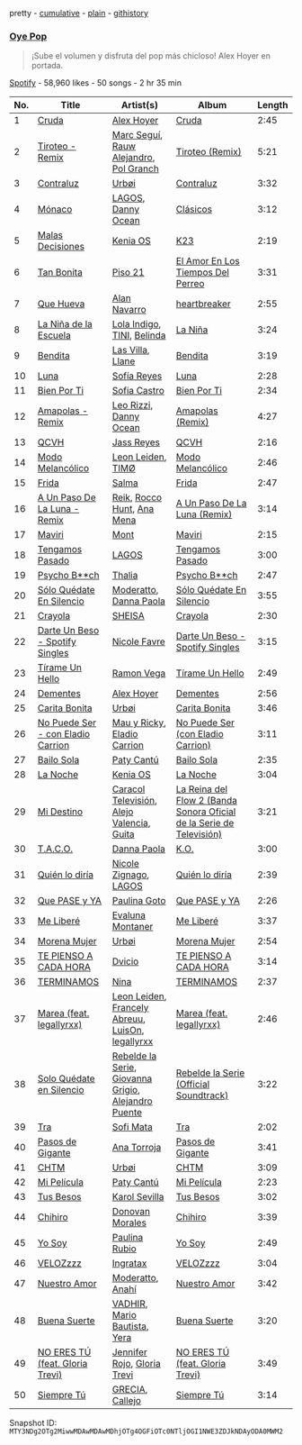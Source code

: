 pretty - [cumulative](/playlists/cumulative/37i9dQZF1DX92MLsP3K1fI.md) - [plain](/playlists/plain/37i9dQZF1DX92MLsP3K1fI) - [githistory](https://github.githistory.xyz/mackorone/spotify-playlist-archive/blob/main/playlists/plain/37i9dQZF1DX92MLsP3K1fI)

### [Oye Pop](https://open.spotify.com/playlist/37i9dQZF1DX92MLsP3K1fI)

> ¡Sube el volumen y disfruta del pop más chicloso! Alex Hoyer en portada.

[Spotify](https://open.spotify.com/user/spotify) - 58,960 likes - 50 songs - 2 hr 35 min

| No. | Title | Artist(s) | Album | Length |
|---|---|---|---|---|
| 1 | [Cruda](https://open.spotify.com/track/1ZhNiBiRdBZgOWVzm6aC9F) | [Alex Hoyer](https://open.spotify.com/artist/45ztMs8dTg6GRQ41yY4xtr) | [Cruda](https://open.spotify.com/album/6CgVWHze89cEGl44tN6XeH) | 2:45 |
| 2 | [Tiroteo \- Remix](https://open.spotify.com/track/4OwhwvKESFtuu06dTgct7i) | [Marc Seguí](https://open.spotify.com/artist/5FQ8tBUtIamA2hRtatrYUF), [Rauw Alejandro](https://open.spotify.com/artist/1mcTU81TzQhprhouKaTkpq), [Pol Granch](https://open.spotify.com/artist/1aMt4A5jrQHxDYyC7rXgV0) | [Tiroteo \(Remix\)](https://open.spotify.com/album/2Ke07jWpOWaNVYpNMmXt7C) | 5:21 |
| 3 | [Contraluz](https://open.spotify.com/track/1sVBiZA6OMCQYAaryp5Gbe) | [Urbøi](https://open.spotify.com/artist/4THv7qQa82UNW5DTtEqNOy) | [Contraluz](https://open.spotify.com/album/3Gxm7cLKDllPSHUR1sEDyA) | 3:32 |
| 4 | [Mónaco](https://open.spotify.com/track/3HgvO4B5LLmdPOT2d8cSZd) | [LAGOS](https://open.spotify.com/artist/7uQ1D2NNHs5cUL3CLKRbia), [Danny Ocean](https://open.spotify.com/artist/5H1nN1SzW0qNeUEZvuXjAj) | [Clásicos](https://open.spotify.com/album/0t8H6Wc8P63LO0zj7kwZuj) | 3:12 |
| 5 | [Malas Decisiones](https://open.spotify.com/track/6Xj014IHwbLVjiVT6H89on) | [Kenia OS](https://open.spotify.com/artist/31VFEohvhOUKrtAONEBhMG) | [K23](https://open.spotify.com/album/2jN4nUsaEyeT4oefP5XhF6) | 2:19 |
| 6 | [Tan Bonita](https://open.spotify.com/track/6mm3K0yWp6uzfOMuipM9Zh) | [Piso 21](https://open.spotify.com/artist/4bw2Am3p9ji3mYsXNXtQcd) | [El Amor En Los Tiempos Del Perreo](https://open.spotify.com/album/4ARUAVQnIDB02yVO8uvaJE) | 3:31 |
| 7 | [Que Hueva](https://open.spotify.com/track/3azbX22yptxcL69DQXyEbd) | [Alan Navarro](https://open.spotify.com/artist/2OErLAm8iN9bisLoX3E0zH) | [heartbreaker](https://open.spotify.com/album/2fpH8T5bUzB88IxqMjcT8y) | 2:55 |
| 8 | [La Niña de la Escuela](https://open.spotify.com/track/1g4cZvi0nLeeIycd0Rkljj) | [Lola Indigo](https://open.spotify.com/artist/3bvfu2KAve4lPHrhEFDZna), [TINI](https://open.spotify.com/artist/7vXDAI8JwjW531ouMGbfcp), [Belinda](https://open.spotify.com/artist/5LeiVcEnsZcwc133TUhJNW) | [La Niña](https://open.spotify.com/album/1hFRQRNjiMSWgH5xyEiVme) | 3:24 |
| 9 | [Bendita](https://open.spotify.com/track/3vDP0LdVBqGhKvz2nyMRXS) | [Las Villa](https://open.spotify.com/artist/0sXJRmgbjbq6Q5uu4W1wDM), [Llane](https://open.spotify.com/artist/7A02nc5WKMBLqSKXxGZ4o8) | [Bendita](https://open.spotify.com/album/7KREKP5rqz2xTxFNYABhLr) | 3:19 |
| 10 | [Luna](https://open.spotify.com/track/5XmAauYsJ9KctEO70myiRJ) | [Sofía Reyes](https://open.spotify.com/artist/0haZhu4fFKt0Ag94kZDiz2) | [Luna](https://open.spotify.com/album/37tfBtXO5spIXdNe2Gxwuf) | 2:28 |
| 11 | [Bien Por Ti](https://open.spotify.com/track/7LWhpOibaXbJNSgQaTPmgG) | [Sofia Castro](https://open.spotify.com/artist/54Dm36Il3hbJON4caC9ofw) | [Bien Por Ti](https://open.spotify.com/album/7E0TeYo5ebKzkUzxP1NhX5) | 2:34 |
| 12 | [Amapolas \- Remix](https://open.spotify.com/track/44QxiGlmeSpF8boud04Rkc) | [Leo Rizzi](https://open.spotify.com/artist/2281RSmb2cN6knnt0Iarb2), [Danny Ocean](https://open.spotify.com/artist/5H1nN1SzW0qNeUEZvuXjAj) | [Amapolas \(Remix\)](https://open.spotify.com/album/1vgLiqD7LfGkuymUPdAB2U) | 4:27 |
| 13 | [QCVH](https://open.spotify.com/track/0hi6aypEJwNCRrPQCouZF1) | [Jass Reyes](https://open.spotify.com/artist/3iFcLV27WtmxR8CemVQRoF) | [QCVH](https://open.spotify.com/album/2GttLbx4VBOgdL3uzHWO9G) | 2:16 |
| 14 | [Modo Melancólico](https://open.spotify.com/track/4APwd61xpDtKY2rcac8VCI) | [Leon Leiden](https://open.spotify.com/artist/1h3ucVy2E3Feh5LGO7agfW), [TIMØ](https://open.spotify.com/artist/1KfRf4VkEYpL2G0FTWb7JX) | [Modo Melancólico](https://open.spotify.com/album/3dc57wAaDKFlbjfb2Njuz1) | 2:46 |
| 15 | [Frida](https://open.spotify.com/track/4FJ3UEXLSb071ZWAmoYjyx) | [Salma](https://open.spotify.com/artist/5kT96PWNMl0164QMytMqc0) | [Frida](https://open.spotify.com/album/55k1P0FF1ouQ4JbhP3VjCK) | 2:47 |
| 16 | [A Un Paso De La Luna \- Remix](https://open.spotify.com/track/6EQR7Y5vVZFiPD0RUECIDv) | [Reik](https://open.spotify.com/artist/0vR2qb8m9WHeZ5ByCbimq2), [Rocco Hunt](https://open.spotify.com/artist/0L1f9i3L3fkMNENljDOsjG), [Ana Mena](https://open.spotify.com/artist/6k8mwkKJKKjBILo7ypBspl) | [A Un Paso De La Luna \(Remix\)](https://open.spotify.com/album/7uqAed3H0PhUrLDoyVATh8) | 3:14 |
| 17 | [Maviri](https://open.spotify.com/track/2KbDqOveWc2vInJ4QiSeuX) | [Mont](https://open.spotify.com/artist/41gFAk6ZyYdt7Q1Ir4cbH0) | [Maviri](https://open.spotify.com/album/5w3ksWCecm2QnMYDsOKeJd) | 2:15 |
| 18 | [Tengamos Pasado](https://open.spotify.com/track/4fBDh59Cybyp5UNqoNGRfP) | [LAGOS](https://open.spotify.com/artist/7uQ1D2NNHs5cUL3CLKRbia) | [Tengamos Pasado](https://open.spotify.com/album/5INXB8bPP0WzT5lLuhRSlF) | 3:00 |
| 19 | [Psycho B\*\*ch](https://open.spotify.com/track/1aRcazIFzvRrybZXVdFT1M) | [Thalia](https://open.spotify.com/artist/23wEWD21D4TPYiJugoXmYb) | [Psycho B\*\*ch](https://open.spotify.com/album/1QLjJQvFwXCIbfOvJVez4u) | 2:47 |
| 20 | [Sólo Quédate En Silencio](https://open.spotify.com/track/2yqqGDKsgqw27XvnBCgXwD) | [Moderatto](https://open.spotify.com/artist/5XsWrYhwadPBjW20qYbdZg), [Danna Paola](https://open.spotify.com/artist/5xSx2FM8mQnrfgM1QsHniB) | [Sólo Quédate En Silencio](https://open.spotify.com/album/6GIZBF6pkjNmBGgSCeLrPB) | 3:55 |
| 21 | [Crayola](https://open.spotify.com/track/3aDXAKTlUxN5Nq4dwk5CyI) | [SHEISA](https://open.spotify.com/artist/6VQ16ALjrbpX923Nif5wW8) | [Crayola](https://open.spotify.com/album/4f4UcqSlToqzBzTPgtP7C3) | 2:30 |
| 22 | [Darte Un Beso \- Spotify Singles](https://open.spotify.com/track/7dRqVQfyBS7D16N6rlfC48) | [Nicole Favre](https://open.spotify.com/artist/6CxqJ4K3JEBR1fz2lQJNN1) | [Darte Un Beso \- Spotify Singles](https://open.spotify.com/album/7FVJGxdlTGDzeqqbK0W7ML) | 3:15 |
| 23 | [Tírame Un Hello](https://open.spotify.com/track/3QaVdI6ZgQ3d4VJOscCH1s) | [Ramon Vega](https://open.spotify.com/artist/4Yjh4PZFED9Z5OJmqRPOOP) | [Tírame Un Hello](https://open.spotify.com/album/5TMEMbki3PdX1SnjaxZP1g) | 2:49 |
| 24 | [Dementes](https://open.spotify.com/track/05T29iTmS1rFDLrF1Qy1JI) | [Alex Hoyer](https://open.spotify.com/artist/45ztMs8dTg6GRQ41yY4xtr) | [Dementes](https://open.spotify.com/album/0fsASfqU4Xd5UlCGN7ltTR) | 2:56 |
| 25 | [Carita Bonita](https://open.spotify.com/track/3a9LFom8qDQ7g4akARwnlR) | [Urbøi](https://open.spotify.com/artist/4THv7qQa82UNW5DTtEqNOy) | [Carita Bonita](https://open.spotify.com/album/5I7oeqHswqi53Sejh3TQNd) | 3:46 |
| 26 | [No Puede Ser \- con Eladio Carrion](https://open.spotify.com/track/6X1zhbLzOH4Pw5ip4MTnM1) | [Mau y Ricky](https://open.spotify.com/artist/2wkoKEfS6dXwThbyTnZWFU), [Eladio Carrion](https://open.spotify.com/artist/5XJDexmWFLWOkjOEjOVX3e) | [No Puede Ser \(con Eladio Carrion\)](https://open.spotify.com/album/3P9QEsyg5GJC7Im8XEUtTP) | 3:11 |
| 27 | [Bailo Sola](https://open.spotify.com/track/03RcAv7FdbgYlr8uhopPNk) | [Paty Cantú](https://open.spotify.com/artist/7K9rdoOJSiKXoVXPlSkGKT) | [Bailo Sola](https://open.spotify.com/album/5XP3YMpbfDGeSFFnrczMkA) | 2:35 |
| 28 | [La Noche](https://open.spotify.com/track/16alCAQtM9TPU6FUexEUnh) | [Kenia OS](https://open.spotify.com/artist/31VFEohvhOUKrtAONEBhMG) | [La Noche](https://open.spotify.com/album/4LZmupArVMH708EjwPECO3) | 3:04 |
| 29 | [Mi Destino](https://open.spotify.com/track/33ghys6pfpQBc5aiChHlzV) | [Caracol Televisión](https://open.spotify.com/artist/6Rk6tAhO16QKZZtYFrHMbm), [Alejo Valencia](https://open.spotify.com/artist/1TUyZTjkJZFFvGdXYW1zLj), [Guita](https://open.spotify.com/artist/0LEqiMyg7tH6JV2afcxyVd) | [La Reina del Flow 2 \(Banda Sonora Oficial de la Serie de Televisión\)](https://open.spotify.com/album/7FIXzHY9IPsbFGK50aAoc5) | 3:21 |
| 30 | [T.A.C.O.](https://open.spotify.com/track/3BtvZuzvNbN7OIaUsWIM5M) | [Danna Paola](https://open.spotify.com/artist/5xSx2FM8mQnrfgM1QsHniB) | [K.O.](https://open.spotify.com/album/5y5Qud31YIPnxbVjzojvmK) | 3:00 |
| 31 | [Quién lo diría](https://open.spotify.com/track/1l8QKeG1hH5nF5zpJWEBsR) | [Nicole Zignago](https://open.spotify.com/artist/1SflmlTg1rQ6pTBQ1CbWEP), [LAGOS](https://open.spotify.com/artist/7uQ1D2NNHs5cUL3CLKRbia) | [Quién lo diría](https://open.spotify.com/album/4PVhiDn8mvSj3aEAwz2ByX) | 2:39 |
| 32 | [Que PASE y YA](https://open.spotify.com/track/5znAcI91hov7U28bpvycXr) | [Paulina Goto](https://open.spotify.com/artist/3gkRQ3dXFUtmi9kFdjXB2y) | [Que PASE y YA](https://open.spotify.com/album/66N9ddJ34olVxzsztDFaC4) | 2:26 |
| 33 | [Me Liberé](https://open.spotify.com/track/54o97glZqjfQambK2yyNCG) | [Evaluna Montaner](https://open.spotify.com/artist/52qzWdNUp6ebjcNsvgZSiC) | [Me Liberé](https://open.spotify.com/album/2N2qUUEHAZw9b5Kj8Zpv0S) | 3:37 |
| 34 | [Morena Mujer](https://open.spotify.com/track/3nqD2zEi8WQlI2gUzsGDtm) | [Urbøi](https://open.spotify.com/artist/4THv7qQa82UNW5DTtEqNOy) | [Morena Mujer](https://open.spotify.com/album/52Enkie6zGmASAECzepRp1) | 2:54 |
| 35 | [TE PIENSO A CADA HORA](https://open.spotify.com/track/1J9wWlo3oI3HjPnp48L3XL) | [Dvicio](https://open.spotify.com/artist/2KxjMGXFgX1vt9grpbD3xI) | [TE PIENSO A CADA HORA](https://open.spotify.com/album/6jJJFLiYhv7LE1wvCZG5Z4) | 3:14 |
| 36 | [TERMINAMOS](https://open.spotify.com/track/6QTzlTHcFxtfgULj70HYFL) | [Nina](https://open.spotify.com/artist/1m2sKm6i2WIAvWxRrqunWt) | [TERMINAMOS](https://open.spotify.com/album/0q65sLrCDryzRPoNexyXXu) | 2:37 |
| 37 | [Marea \(feat\. legallyrxx\)](https://open.spotify.com/track/63ZPI191Myh2F8GpzW14q1) | [Leon Leiden](https://open.spotify.com/artist/1h3ucVy2E3Feh5LGO7agfW), [Francely Abreuu](https://open.spotify.com/artist/5RLbaO6vu3wyo06gAMxAQh), [LuisOn](https://open.spotify.com/artist/2PpwJIa82Jd0CVT1IKgTGs), [legallyrxx](https://open.spotify.com/artist/4CairTbnNW5l8GxiRIzsZ3) | [Marea \(feat\. legallyrxx\)](https://open.spotify.com/album/11ZztgTrgbcz4TA64WxQ6R) | 2:46 |
| 38 | [Solo Quédate en Silencio](https://open.spotify.com/track/5tHlx87NpprW9FXF1jweH5) | [Rebelde la Serie](https://open.spotify.com/artist/0Hz6D1XGiSH9nOPjUlDWrj), [Giovanna Grigio](https://open.spotify.com/artist/3xp09DOSzWRRJlxzWzomrh), [Alejandro Puente](https://open.spotify.com/artist/2ekFBWXVFLI1uzH9AMj3Lg) | [Rebelde la Serie \(Official Soundtrack\)](https://open.spotify.com/album/0D6P1mugyeO1RGyeCEzabS) | 3:22 |
| 39 | [Tra](https://open.spotify.com/track/443PZH5mjxvjZe2E06fbg6) | [Sofi Mata](https://open.spotify.com/artist/3k49gtP15SIgPmlKMSiD1V) | [Tra](https://open.spotify.com/album/4wfQvS4UCW5pEDtUh97Wpi) | 2:02 |
| 40 | [Pasos de Gigante](https://open.spotify.com/track/6DlhPEHyYrrZCs9rTIz6ho) | [Ana Torroja](https://open.spotify.com/artist/5YekZn3GGnPIURNA6RG124) | [Pasos de Gigante](https://open.spotify.com/album/2hHyswHGfr2UQ1jdVUlMsP) | 3:41 |
| 41 | [CHTM](https://open.spotify.com/track/37ACkKEaY0U1moI5aZzmKI) | [Urbøi](https://open.spotify.com/artist/4THv7qQa82UNW5DTtEqNOy) | [CHTM](https://open.spotify.com/album/1MVwmcrz46rmE19mZLB64f) | 3:09 |
| 42 | [Mi Película](https://open.spotify.com/track/4Gd65mnCu829bBJL4lb5Bb) | [Paty Cantú](https://open.spotify.com/artist/7K9rdoOJSiKXoVXPlSkGKT) | [Mi Película](https://open.spotify.com/album/3gqhmbNm30Dw3qoiJd7B8e) | 2:23 |
| 43 | [Tus Besos](https://open.spotify.com/track/7DKWBbMHCnf7l3j1ujHRNN) | [Karol Sevilla](https://open.spotify.com/artist/6aBoKzSTjuIi0sY69XHLk3) | [Tus Besos](https://open.spotify.com/album/5S9MvHxcWp1l7fwhxm0r42) | 3:02 |
| 44 | [Chihiro](https://open.spotify.com/track/0PDjU1tGuHogWax0Dpcq3m) | [Donovan Morales](https://open.spotify.com/artist/7tOfNTrIJaAxfedyY5Xyax) | [Chihiro](https://open.spotify.com/album/7AIKI5Ft7gwBc5m1JZiC2y) | 3:39 |
| 45 | [Yo Soy](https://open.spotify.com/track/35GAgahp5pdRfL5eq5b81i) | [Paulina Rubio](https://open.spotify.com/artist/1d6dwipPrsFSJVmFTTdFSS) | [Yo Soy](https://open.spotify.com/album/4oz9KbvSo3SQOhHITyYhT2) | 2:49 |
| 46 | [VELOZzzz](https://open.spotify.com/track/7lGrtzbEsxfKyBW1El2l97) | [Ingratax](https://open.spotify.com/artist/62YF0FglEltB3CnVIjoko8) | [VELOZzzz](https://open.spotify.com/album/2VMx5vYoiUwABFtxhXmqFN) | 3:04 |
| 47 | [Nuestro Amor](https://open.spotify.com/track/4pVU2WuPxcJGwj4qLt1jwg) | [Moderatto](https://open.spotify.com/artist/5XsWrYhwadPBjW20qYbdZg), [Anahí](https://open.spotify.com/artist/0TeVa4xdLB8vdzjsvKH6Ri) | [Nuestro Amor](https://open.spotify.com/album/6RpfB6bVBvtoroyzFNFRCp) | 3:42 |
| 48 | [Buena Suerte](https://open.spotify.com/track/45lw7issmJHMkPrrm2voTA) | [VADHIR](https://open.spotify.com/artist/6JYq1icPMmdJ9jxyXDOieP), [Mario Bautista](https://open.spotify.com/artist/0AspLZGQkP38yddNoD0pLn), [Yera](https://open.spotify.com/artist/1vrahybrKylgwkjhbmOz94) | [Buena Suerte](https://open.spotify.com/album/74fYwjYPrKgQwMZxQzFuTZ) | 3:20 |
| 49 | [NO ERES TÚ \(feat\. Gloria Trevi\)](https://open.spotify.com/track/1Ak0ucQzPS6mvMn1m8YQTY) | [Jennifer Rojo](https://open.spotify.com/artist/0SMyQijONSkk6q5UseJXEN), [Gloria Trevi](https://open.spotify.com/artist/1Db5GsIoVWYktPoD2nnPZZ) | [NO ERES TÚ \(feat\. Gloria Trevi\)](https://open.spotify.com/album/7CEvogoNvFLnDR0z1nPw1k) | 3:49 |
| 50 | [Siempre Tú](https://open.spotify.com/track/6LUouQmwcFQQgjkL4jsxUh) | [GRECIA](https://open.spotify.com/artist/38R1cYS63phBu2ZIsOinxw), [Callejo](https://open.spotify.com/artist/3uYSSIZzcfieOd4qFmB551) | [Siempre Tú](https://open.spotify.com/album/3ipgL8vCJtnSTJl8irREqr) | 3:14 |

Snapshot ID: `MTY3NDg2OTg2MiwwMDAwMDAwMDhjOTg4OGFiOTc0NTljOGI1NWE3ZDJkNDAyODA0MWM2`
